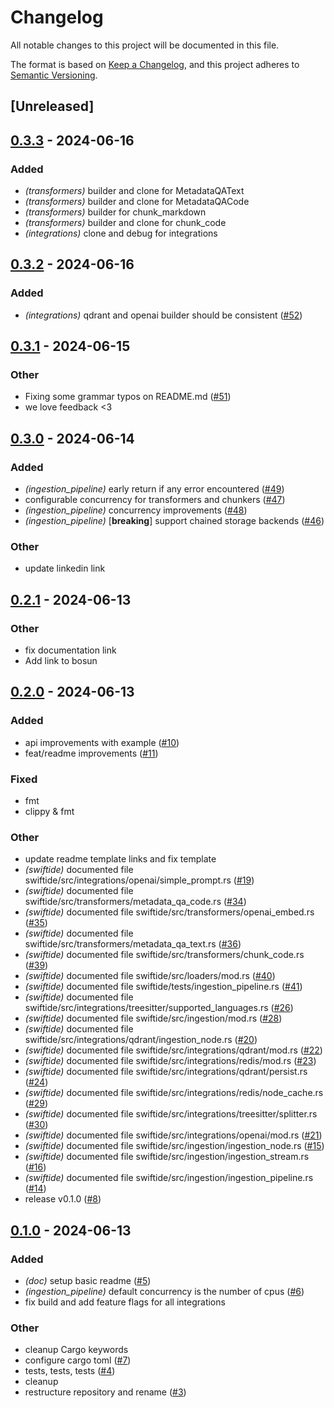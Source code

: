 # Changelog
All notable changes to this project will be documented in this file.

The format is based on [Keep a Changelog](https://keepachangelog.com/en/1.0.0/),
and this project adheres to [Semantic Versioning](https://semver.org/spec/v2.0.0.html).

## [Unreleased]

## [0.3.3](https://github.com/bosun-ai/swiftide/compare/swiftide-v0.3.2...swiftide-v0.3.3) - 2024-06-16

### Added
- *(transformers)* builder and clone for MetadataQAText
- *(transformers)* builder and clone for MetadataQACode
- *(transformers)* builder for chunk_markdown
- *(transformers)* builder and clone for chunk_code
- *(integrations)* clone and debug for integrations

## [0.3.2](https://github.com/bosun-ai/swiftide/compare/swiftide-v0.3.1...swiftide-v0.3.2) - 2024-06-16

### Added
- *(integrations)* qdrant and openai builder should be consistent ([#52](https://github.com/bosun-ai/swiftide/pull/52))

## [0.3.1](https://github.com/bosun-ai/swiftide/compare/swiftide-v0.3.0...swiftide-v0.3.1) - 2024-06-15

### Other
- Fixing some grammar typos on README.md ([#51](https://github.com/bosun-ai/swiftide/pull/51))
- we love feedback <3

## [0.3.0](https://github.com/bosun-ai/swiftide/compare/swiftide-v0.2.1...swiftide-v0.3.0) - 2024-06-14

### Added
- *(ingestion_pipeline)* early return if any error encountered ([#49](https://github.com/bosun-ai/swiftide/pull/49))
- configurable concurrency for transformers and chunkers ([#47](https://github.com/bosun-ai/swiftide/pull/47))
- *(ingestion_pipeline)* concurrency improvements ([#48](https://github.com/bosun-ai/swiftide/pull/48))
- *(ingestion_pipeline)* [**breaking**] support chained storage backends ([#46](https://github.com/bosun-ai/swiftide/pull/46))

### Other
- update linkedin link

## [0.2.1](https://github.com/bosun-ai/swiftide/compare/swiftide-v0.2.0...swiftide-v0.2.1) - 2024-06-13

### Other
- fix documentation link
- Add link to bosun

## [0.2.0](https://github.com/bosun-ai/swiftide/compare/swiftide-v0.1.0...swiftide-v0.2.0) - 2024-06-13

### Added
- api improvements with example ([#10](https://github.com/bosun-ai/swiftide/pull/10))
- feat/readme improvements ([#11](https://github.com/bosun-ai/swiftide/pull/11))

### Fixed
- fmt
- clippy & fmt

### Other
- update readme template links and fix template
- *(swiftide)* documented file swiftide/src/integrations/openai/simple_prompt.rs ([#19](https://github.com/bosun-ai/swiftide/pull/19))
- *(swiftide)* documented file swiftide/src/transformers/metadata_qa_code.rs ([#34](https://github.com/bosun-ai/swiftide/pull/34))
- *(swiftide)* documented file swiftide/src/transformers/openai_embed.rs ([#35](https://github.com/bosun-ai/swiftide/pull/35))
- *(swiftide)* documented file swiftide/src/transformers/metadata_qa_text.rs ([#36](https://github.com/bosun-ai/swiftide/pull/36))
- *(swiftide)* documented file swiftide/src/transformers/chunk_code.rs ([#39](https://github.com/bosun-ai/swiftide/pull/39))
- *(swiftide)* documented file swiftide/src/loaders/mod.rs ([#40](https://github.com/bosun-ai/swiftide/pull/40))
- *(swiftide)* documented file swiftide/tests/ingestion_pipeline.rs ([#41](https://github.com/bosun-ai/swiftide/pull/41))
- *(swiftide)* documented file swiftide/src/integrations/treesitter/supported_languages.rs ([#26](https://github.com/bosun-ai/swiftide/pull/26))
- *(swiftide)* documented file swiftide/src/ingestion/mod.rs ([#28](https://github.com/bosun-ai/swiftide/pull/28))
- *(swiftide)* documented file swiftide/src/integrations/qdrant/ingestion_node.rs ([#20](https://github.com/bosun-ai/swiftide/pull/20))
- *(swiftide)* documented file swiftide/src/integrations/qdrant/mod.rs ([#22](https://github.com/bosun-ai/swiftide/pull/22))
- *(swiftide)* documented file swiftide/src/integrations/redis/mod.rs ([#23](https://github.com/bosun-ai/swiftide/pull/23))
- *(swiftide)* documented file swiftide/src/integrations/qdrant/persist.rs ([#24](https://github.com/bosun-ai/swiftide/pull/24))
- *(swiftide)* documented file swiftide/src/integrations/redis/node_cache.rs ([#29](https://github.com/bosun-ai/swiftide/pull/29))
- *(swiftide)* documented file swiftide/src/integrations/treesitter/splitter.rs ([#30](https://github.com/bosun-ai/swiftide/pull/30))
- *(swiftide)* documented file swiftide/src/integrations/openai/mod.rs ([#21](https://github.com/bosun-ai/swiftide/pull/21))
- *(swiftide)* documented file swiftide/src/ingestion/ingestion_node.rs ([#15](https://github.com/bosun-ai/swiftide/pull/15))
- *(swiftide)* documented file swiftide/src/ingestion/ingestion_stream.rs ([#16](https://github.com/bosun-ai/swiftide/pull/16))
- *(swiftide)* documented file swiftide/src/ingestion/ingestion_pipeline.rs ([#14](https://github.com/bosun-ai/swiftide/pull/14))
- release v0.1.0 ([#8](https://github.com/bosun-ai/swiftide/pull/8))

## [0.1.0](https://github.com/bosun-ai/swiftide/releases/tag/v0.1.0) - 2024-06-13

### Added
- *(doc)* setup basic readme ([#5](https://github.com/bosun-ai/swiftide/pull/5))
- *(ingestion_pipeline)* default concurrency is the number of cpus ([#6](https://github.com/bosun-ai/swiftide/pull/6))
- fix build and add feature flags for all integrations

### Other
- cleanup Cargo keywords
- configure cargo toml ([#7](https://github.com/bosun-ai/swiftide/pull/7))
- tests, tests, tests ([#4](https://github.com/bosun-ai/swiftide/pull/4))
- cleanup
- restructure repository and rename ([#3](https://github.com/bosun-ai/swiftide/pull/3))
